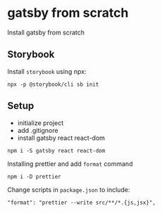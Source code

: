 # gatsby from scratch
Install gatsby from scratch 

## Storybook



Install `storybook` using npx:

```
npx -p @storybook/cli sb init
```

## Setup

- initialize project
- add .gitignore
- install gatsby react react-dom

```
npm i -S gatsby react react-dom
```

Installing prettier and add `format` command

```
npm i -D prettier
```

Change scripts in `package.json` to include:

```
"format": "prettier --write src/**/*.{js,jsx}",
```